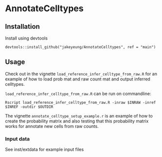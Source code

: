 # AnnotateCelltypes

## Installation

Install using devtools

`devtools::install_github("jakeyeung/AnnotateCelltypes", ref = "main")`

## Usage

Check out in the vignette `load_reference_infer_celltype_from_raw.R` for an example of how to load prob mat and raw count mat and output inferred celltypes. 

`load_reference_infer_celltype_from_raw.R` can be run on commandline: 

`Rscript load_reference_infer_celltype_from_raw.R -inraw $INRAW -inref $INREF -outdir $OUTDIR` 

The vignette `annotate_celltype_setup_example.r` is an example of how to create the probability matrix and also testing that this probability matrix works for annotate new cells from raw counts. 

### Input data

See inst/extdata for example input files
